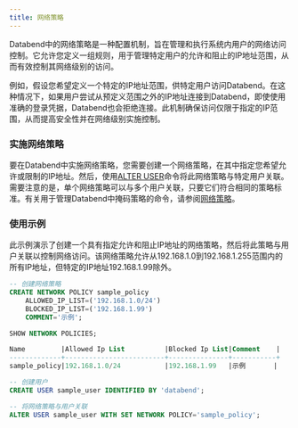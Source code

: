 ```yaml
---
title: 网络策略
---
```


Databend中的网络策略是一种配置机制，旨在管理和执行系统内用户的网络访问控制。它允许您定义一组规则，用于管理特定用户的允许和阻止的IP地址范围，从而有效控制其网络级别的访问。

例如，假设您希望定义一个特定的IP地址范围，供特定用户访问Databend。在这种情况下，如果用户尝试从预定义范围之外的IP地址连接到Databend，即使使用准确的登录凭据，Databend也会拒绝连接。此机制确保访问仅限于指定的IP范围，从而提高安全性并在网络级别实施控制。

### 实施网络策略

要在Databend中实施网络策略，您需要创建一个网络策略，在其中指定您希望允许或限制的IP地址。然后，使用[ALTER USER](/sql/sql-commands/ddl/user/user-alter-user)命令将此网络策略与特定用户关联。需要注意的是，单个网络策略可以与多个用户关联，只要它们符合相同的策略标准。有关用于管理Databend中掩码策略的命令，请参阅[网络策略](/sql/sql-commands/ddl/network-policy/)。

### 使用示例

此示例演示了创建一个具有指定允许和阻止IP地址的网络策略，然后将此策略与用户关联以控制网络访问。该网络策略允许从192.168.1.0到192.168.1.255范围内的所有IP地址，但特定的IP地址192.168.1.99除外。

```sql
-- 创建网络策略
CREATE NETWORK POLICY sample_policy
    ALLOWED_IP_LIST=('192.168.1.0/24')
    BLOCKED_IP_LIST=('192.168.1.99')
    COMMENT='示例';

SHOW NETWORK POLICIES;

Name         |Allowed Ip List          |Blocked Ip List|Comment    |
-------------+-------------------------+---------------+-----------+
sample_policy|192.168.1.0/24           |192.168.1.99   |示例       |

-- 创建用户
CREATE USER sample_user IDENTIFIED BY 'databend';

-- 将网络策略与用户关联
ALTER USER sample_user WITH SET NETWORK POLICY='sample_policy';
```